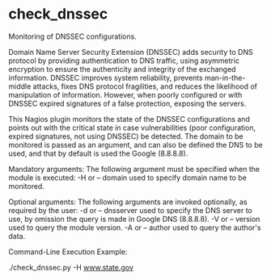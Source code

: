 # check_dnssec
Monitoring of DNSSEC configurations.

Domain Name Server Security Extension (DNSSEC) adds security to DNS protocol by providing authentication to DNS traffic, using asymmetric encryption to ensure the authenticity and integrity of the exchanged information. DNSSEC improves system reliability, prevents man-in-the-middle attacks, fixes DNS protocol fragilities, and reduces the likelihood of manipulation of information.
However, when poorly configured or with DNSSEC expired signatures of a false protection, exposing the servers.

This Nagios plugin monitors the state of the DNSSEC configurations and points out with the critical state in case vulnerabilities (poor configuration, expired signatures, not using DNSSEC) be detected. The domain to be monitored is passed as an argument, and can also be defined the DNS to be used, and that by default is used the Google (8.8.8.8).

Mandatory arguments: The following argument must be specified when the module is executed:
-H or – domain used to specify domain name to be monitored.

Optional arguments: The following arguments are invoked optionally, as required by the user:
-d or – dnsserver used to specify the DNS server to use, by omission the query is made in Google DNS (8.8.8.8).
-V or – version used to query the module version.
-A or – author used to query the author's data.

Command-Line Execution Example:

./check_dnssec.py -H www.state.gov
